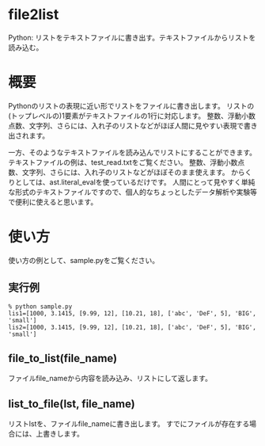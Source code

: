 # file2list
Python: リストをテキストファイルに書き出す。テキストファイルからリストを読み込む。

# 概要

Pythonのリストの表現に近い形でリストをファイルに書き出します。
リストの(トップレベルの)1要素がテキストファイルの1行に対応します。
整数、浮動小数点数、文字列、さらには、入れ子のリストなどがほぼ人間に見やすい表現で書き出されます。

一方、そのようなテキストファイルを読み込んでリストにすることができます。
テキストファイルの例は、test_read.txtをご覧ください。
整数、浮動小数点数、文字列、さらには、入れ子のリストなどがほぼそのまま使えます。
からくりとしては、ast.literal_evalを使っているだけです。
人間にとって見やすく単純な形式のテキストファイルですので、個人的なちょっとしたデータ解析や実験等で便利に使えると思います。

# 使い方

使い方の例として、sample.pyをご覧ください。

## 実行例
```
% python sample.py
lis1=[1000, 3.1415, [9.99, 12], [10.21, 18], ['abc', 'DeF', 5], 'BIG', 'small']
lis2=[1000, 3.1415, [9.99, 12], [10.21, 18], ['abc', 'DeF', 5], 'BIG', 'small']
```

## file_to_list(file_name)

ファイルfile_nameから内容を読み込み、リストにして返します。

## list_to_file(lst, file_name)

リストlstを、ファイルfile_nameに書き出します。
すでにファイルが存在する場合には、上書きします。

